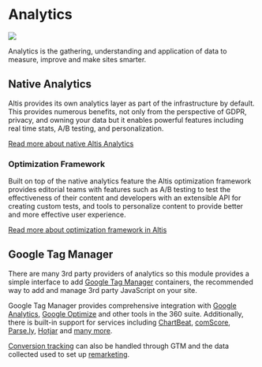 # Analytics

![](./assets/banner-analytics.png)

Analytics is the gathering, understanding and application of data to measure, improve and make sites smarter.

## Native Analytics

Altis provides its own analytics layer as part of the infrastructure by default. This provides numerous benefits, not only from the perspective of GDPR, privacy, and owning your data but it enables powerful features including real time stats, A/B testing, and personalization.

[Read more about native Altis Analytics](./native/README.md)


### Optimization Framework

Built on top of the native analytics feature the Altis optimization framework provides editorial teams with features such as A/B testing to test the effectiveness of their content and developers with an extensible API for creating custom tests, and tools to personalize content to provide better and more effective user experience.

[Read more about optimization framework in Altis](./optimization-framework/)

## Google Tag Manager

There are many 3rd party providers of analytics so this module provides a simple interface to add [Google Tag Manager](https://tagmanager.google.com/) containers, the recommended way to add and manage 3rd party JavaScript on your site.

Google Tag Manager provides comprehensive integration with [Google Analytics](google-tag-manager/google-analytics.md), [Google Optimize](google-tag-manager/optimize.md) and other tools in the 360 suite. Additionally, there is built-in support for services including [ChartBeat](https://chartbeat.com/), [comScore](https://www.comscore.com/), [Parse.ly](https://www.parse.ly/), [Hotjar](https://www.hotjar.com/) and [many more](https://support.google.com/tagmanager/answer/6106924).

[Conversion tracking](google-tag-manager/conversion-tracking.md) can also be handled through GTM and the data collected used to set up [remarketing](google-tag-manager/remarketing.md).
